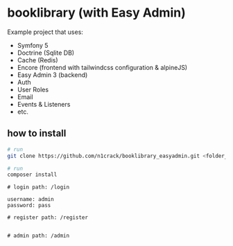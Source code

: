 # booklibrary (with Easy Admin)

Example project that uses:
  - Symfony 5
  - Doctrine (Sqlite DB)
  - Cache (Redis)
  - Encore (frontend with tailwindcss configuration & alpineJS)
  - Easy Admin 3 (backend)
  - Auth
  - User Roles
  - Email
  - Events & Listeners
  - etc.

## how to install

```bash
# run 
git clone https://github.com/n1crack/booklibrary_easyadmin.git <folder_name>

```

```bash
# run 
composer install
```

```
# login path: /login

username: admin
password: pass

# register path: /register


# admin path: /admin
```
